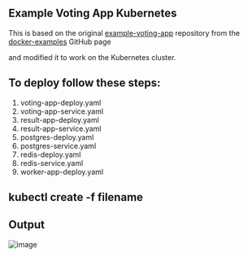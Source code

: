 ## Example Voting App Kubernetes

This is based on the original [example-voting-app](https://github.com/dockersamples/example-voting-app) repository from the [docker-examples](https://github.com/dockersamples) GitHub page

and modified it to work on the Kubernetes cluster.

## To deploy follow these steps:
1. voting-app-deploy.yaml
2. voting-app-service.yaml
3. result-app-deploy.yaml
4. result-app-service.yaml
5. postgres-deploy.yaml
6. postgres-service.yaml
7. redis-deploy.yaml
8. redis-service.yaml
9. worker-app-deploy.yaml

## kubectl create -f filename

## Output
![image](https://github.com/abdullahafeez/k8s_votingapp_example/assets/123733124/cc89dc9b-38b0-4a3d-b58d-df21250d50a9)
